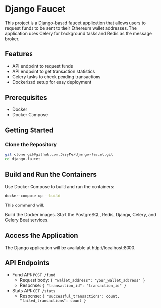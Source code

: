 # Django Faucet

This project is a Django-based faucet application that allows users to request funds to be sent to their Ethereum wallet addresses. The application uses Celery for background tasks and Redis as the message broker.

## Features

- API endpoint to request funds
- API endpoint to get transaction statistics
- Celery tasks to check pending transactions
- Dockerized setup for easy deployment

## Prerequisites

- Docker
- Docker Compose

## Getting Started

### Clone the Repository

```sh
git clone git@github.com:3asyPe/django-faucet.git
cd django-faucet
```

## Build and Run the Containers

Use Docker Compose to build and run the containers:

```sh
docker-compose up --build
```

This command will:

Build the Docker images.
Start the PostgreSQL, Redis, Django, Celery, and Celery Beat services.

## Access the Application
The Django application will be available at http://localhost:8000.

## API Endpoints
- Fund API: ```POST /fund```
  - Request body: ```{ "wallet_address": "your_wallet_address" }```
  - Response: ```{ "transaction_id": "transaction_id" }```
- Stats API: ```GET /stats```
  - Response: ```{ "successful_transactions": count, "failed_transactions": count }```